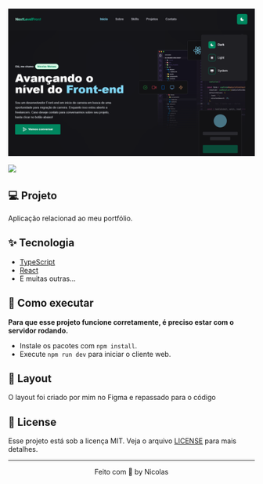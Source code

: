 <p align="center">
  <img alt="Screen" src="public/thumb.png" />
</p>

<img src=".github/web.png">

## 💻 Projeto

Aplicação relacionad ao meu portfólio.

## ✨ Tecnologia

- [TypeScript](https://www.typescriptlang.org/)
- [React](https://reactjs.org/)
- E muitas outras…

## 🚀 Como executar

**Para que esse projeto funcione corretamente, é preciso estar com o servidor rodando.**

- Instale os pacotes com `npm install`.
- Execute `npm run dev` para iniciar o cliente web.

## 🔖 Layout

O layout foi criado por mim no Figma e repassado para o código

## 📝 License

Esse projeto está sob a licença MIT. Veja o arquivo [LICENSE](LICENSE) para mais detalhes.

---

<p align="center">
  Feito com 💜 by Nicolas
</p>
